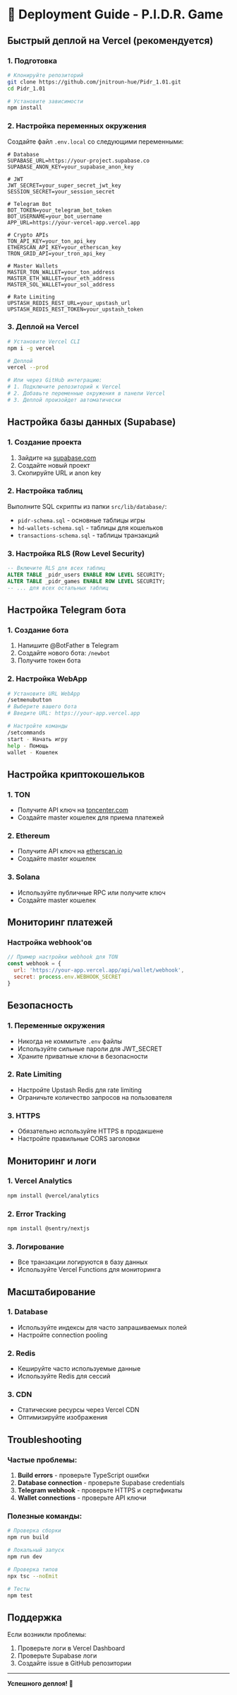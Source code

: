 # 🚀 Deployment Guide - P.I.D.R. Game

## Быстрый деплой на Vercel (рекомендуется)

### 1. Подготовка
```bash
# Клонируйте репозиторий
git clone https://github.com/jnitroun-hue/Pidr_1.01.git
cd Pidr_1.01

# Установите зависимости
npm install
```

### 2. Настройка переменных окружения
Создайте файл `.env.local` со следующими переменными:

```env
# Database
SUPABASE_URL=https://your-project.supabase.co
SUPABASE_ANON_KEY=your_supabase_anon_key

# JWT
JWT_SECRET=your_super_secret_jwt_key
SESSION_SECRET=your_session_secret

# Telegram Bot
BOT_TOKEN=your_telegram_bot_token
BOT_USERNAME=your_bot_username
APP_URL=https://your-vercel-app.vercel.app

# Crypto APIs
TON_API_KEY=your_ton_api_key
ETHERSCAN_API_KEY=your_etherscan_key
TRON_GRID_API=your_tron_api_key

# Master Wallets
MASTER_TON_WALLET=your_ton_address
MASTER_ETH_WALLET=your_eth_address
MASTER_SOL_WALLET=your_sol_address

# Rate Limiting
UPSTASH_REDIS_REST_URL=your_upstash_url
UPSTASH_REDIS_REST_TOKEN=your_upstash_token
```

### 3. Деплой на Vercel
```bash
# Установите Vercel CLI
npm i -g vercel

# Деплой
vercel --prod

# Или через GitHub интеграцию:
# 1. Подключите репозиторий к Vercel
# 2. Добавьте переменные окружения в панели Vercel
# 3. Деплой произойдет автоматически
```

## Настройка базы данных (Supabase)

### 1. Создание проекта
1. Зайдите на [supabase.com](https://supabase.com)
2. Создайте новый проект
3. Скопируйте URL и anon key

### 2. Настройка таблиц
Выполните SQL скрипты из папки `src/lib/database/`:
- `pidr-schema.sql` - основные таблицы игры
- `hd-wallets-schema.sql` - таблицы для кошельков
- `transactions-schema.sql` - таблицы транзакций

### 3. Настройка RLS (Row Level Security)
```sql
-- Включите RLS для всех таблиц
ALTER TABLE _pidr_users ENABLE ROW LEVEL SECURITY;
ALTER TABLE _pidr_games ENABLE ROW LEVEL SECURITY;
-- ... для всех остальных таблиц
```

## Настройка Telegram бота

### 1. Создание бота
1. Напишите @BotFather в Telegram
2. Создайте нового бота: `/newbot`
3. Получите токен бота

### 2. Настройка WebApp
```bash
# Установите URL WebApp
/setmenubutton
# Выберите вашего бота
# Введите URL: https://your-app.vercel.app

# Настройте команды
/setcommands
start - Начать игру
help - Помощь
wallet - Кошелек
```

## Настройка криптокошельков

### 1. TON
- Получите API ключ на [toncenter.com](https://toncenter.com)
- Создайте master кошелек для приема платежей

### 2. Ethereum
- Получите API ключ на [etherscan.io](https://etherscan.io)
- Создайте master кошелек

### 3. Solana
- Используйте публичные RPC или получите ключ
- Создайте master кошелек

## Мониторинг платежей

### Настройка webhook'ов
```javascript
// Пример настройки webhook для TON
const webhook = {
  url: 'https://your-app.vercel.app/api/wallet/webhook',
  secret: process.env.WEBHOOK_SECRET
}
```

## Безопасность

### 1. Переменные окружения
- Никогда не коммитьте `.env` файлы
- Используйте сильные пароли для JWT_SECRET
- Храните приватные ключи в безопасности

### 2. Rate Limiting
- Настройте Upstash Redis для rate limiting
- Ограничьте количество запросов на пользователя

### 3. HTTPS
- Обязательно используйте HTTPS в продакшене
- Настройте правильные CORS заголовки

## Мониторинг и логи

### 1. Vercel Analytics
```bash
npm install @vercel/analytics
```

### 2. Error Tracking
```bash
npm install @sentry/nextjs
```

### 3. Логирование
- Все транзакции логируются в базу данных
- Используйте Vercel Functions для мониторинга

## Масштабирование

### 1. Database
- Используйте индексы для часто запрашиваемых полей
- Настройте connection pooling

### 2. Redis
- Кешируйте часто используемые данные
- Используйте Redis для сессий

### 3. CDN
- Статические ресурсы через Vercel CDN
- Оптимизируйте изображения

## Troubleshooting

### Частые проблемы:
1. **Build errors** - проверьте TypeScript ошибки
2. **Database connection** - проверьте Supabase credentials
3. **Telegram webhook** - проверьте HTTPS и сертификаты
4. **Wallet connections** - проверьте API ключи

### Полезные команды:
```bash
# Проверка сборки
npm run build

# Локальный запуск
npm run dev

# Проверка типов
npx tsc --noEmit

# Тесты
npm test
```

## Поддержка

Если возникли проблемы:
1. Проверьте логи в Vercel Dashboard
2. Проверьте Supabase логи
3. Создайте issue в GitHub репозитории

---

**Успешного деплоя! 🚀**
